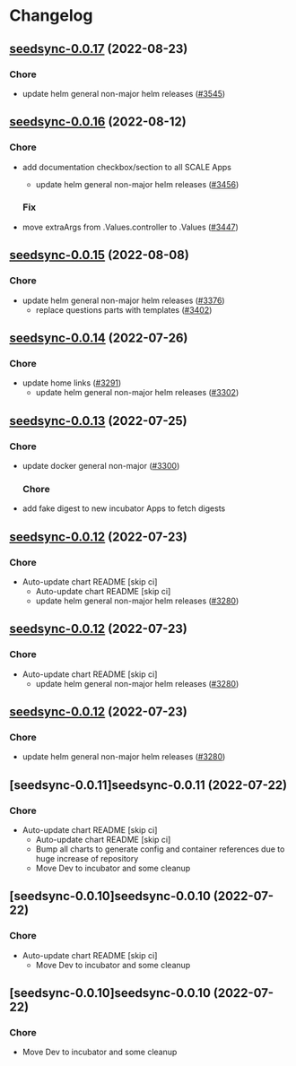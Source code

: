 # Changelog



## [seedsync-0.0.17](https://github.com/truecharts/charts/compare/seedsync-0.0.16...seedsync-0.0.17) (2022-08-23)

### Chore

- update helm general non-major helm releases ([#3545](https://github.com/truecharts/charts/issues/3545))




## [seedsync-0.0.16](https://github.com/truecharts/charts/compare/seedsync-0.0.15...seedsync-0.0.16) (2022-08-12)

### Chore

- add documentation checkbox/section to all SCALE Apps
  - update helm general non-major helm releases ([#3456](https://github.com/truecharts/charts/issues/3456))

  ### Fix

- move extraArgs from .Values.controller to .Values ([#3447](https://github.com/truecharts/charts/issues/3447))




## [seedsync-0.0.15](https://github.com/truecharts/charts/compare/seedsync-0.0.14...seedsync-0.0.15) (2022-08-08)

### Chore

- update helm general non-major helm releases ([#3376](https://github.com/truecharts/charts/issues/3376))
  - replace questions parts with templates ([#3402](https://github.com/truecharts/charts/issues/3402))




## [seedsync-0.0.14](https://github.com/truecharts/apps/compare/seedsync-0.0.13...seedsync-0.0.14) (2022-07-26)

### Chore

- update home links ([#3291](https://github.com/truecharts/apps/issues/3291))
  - update helm general non-major helm releases ([#3302](https://github.com/truecharts/apps/issues/3302))




## [seedsync-0.0.13](https://github.com/truecharts/apps/compare/seedsync-0.0.12...seedsync-0.0.13) (2022-07-25)

### Chore

- update docker general non-major ([#3300](https://github.com/truecharts/apps/issues/3300))

  ### Chore

- add fake digest to new incubator Apps to fetch digests




## [seedsync-0.0.12](https://github.com/truecharts/apps/compare/seedsync-0.0.11...seedsync-0.0.12) (2022-07-23)

### Chore

- Auto-update chart README [skip ci]
  - Auto-update chart README [skip ci]
  - update helm general non-major helm releases ([#3280](https://github.com/truecharts/apps/issues/3280))




## [seedsync-0.0.12](https://github.com/truecharts/apps/compare/seedsync-0.0.11...seedsync-0.0.12) (2022-07-23)

### Chore

- Auto-update chart README [skip ci]
  - update helm general non-major helm releases ([#3280](https://github.com/truecharts/apps/issues/3280))




## [seedsync-0.0.12](https://github.com/truecharts/apps/compare/seedsync-0.0.11...seedsync-0.0.12) (2022-07-23)

### Chore

- update helm general non-major helm releases ([#3280](https://github.com/truecharts/apps/issues/3280))




## [seedsync-0.0.11]seedsync-0.0.11 (2022-07-22)

### Chore

- Auto-update chart README [skip ci]
  - Auto-update chart README [skip ci]
  - Bump all charts to generate config and container references due to huge increase of repository
  - Move Dev to incubator and some cleanup




## [seedsync-0.0.10]seedsync-0.0.10 (2022-07-22)

### Chore

- Auto-update chart README [skip ci]
  - Move Dev to incubator and some cleanup




## [seedsync-0.0.10]seedsync-0.0.10 (2022-07-22)

### Chore

- Move Dev to incubator and some cleanup
